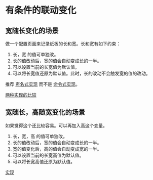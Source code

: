 # 有条件的联动变化
## 宽随长变化的场景
做一个配置页面来记录纸板的长和宽。长和宽有如下约束：
1. 长，宽 的值可单独改。
2. 长的值改动后，宽的值会自动变成长的一半。
3. 可以设置当前的长宽值为默认值。
4. 可以将长宽值还原为默认值。此时，长的改动不会触发宽的值的改动。 

推荐 [声名式实现](./src/width-length.js) 而不是 [命令式实现](./src/width-length-command.js)。

[两种实现的比较](compare.md)

## 宽随长，高随宽变化的场景
如果觉得这个还比较容易。可以再加入高这个变量。
1. 长，宽，高 的值可单独改。
2. 长的值改动后，宽的值会自动变成长的一半。
3. 宽的值变化后，高的值会自动变成宽的一半。
4. 可以设置当前的长宽高值为默认值。
5. 可以将长宽高值还原为默认值。 

[实现](./src/width-length-height.js)

